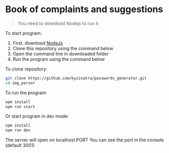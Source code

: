 # Book of complaints and suggestions

> You need to download Nodejs to run it

To start program:

1. First, download [NodeJs](https://nodejs.org/en/)
2. Clone this repository using the command below
3. Open the command line in downloaded folder
4. Run the program using the command below

To clone repository:

```sh
git clone https://github.com/kyzinatra/passwords_generator.git
cd img_parser
```

To run the program:

```sh
npm install
npm run start
```

Or start program in dev mode:

```sh
npm install
npm run dev
```

The server will open on localhost:PORT
You can see the port in the console (default 3001)
